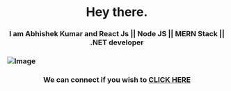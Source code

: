       
# <h1 align="center"> Hey there. </h1>
### <h3 align="center"> I am Abhishek Kumar and **React Js** || **Node JS** || **MERN Stack** || **.NET** developer </h3>
### <img align="center" src="" alt="Image"/>

### <p align="center">We can connect if you wish to [CLICK HERE](https://www.linkedin.com/in/akd-kr53/)</p>
<!--
**kr53akd/kr53akd** is a ✨ _special_ ✨ repository because its `README.md` (this file) appears on your GitHub profile.

Here are some ideas to get you started:

- 🔭 I’m currently working on ...
- 🌱 I’m currently learning ...
- 👯 I’m looking to collaborate on ...
- 🤔 I’m looking for help with ...
- 💬 Ask me about ...
- 📫 How to reach me: ...
- 😄 Pronouns: ...
- ⚡ Fun fact: ...
-->
